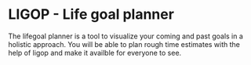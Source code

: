 # LIGOP - Life goal planner

The lifegoal planner is a tool to visualize your coming and past goals in
a holistic approach. You will be able to plan rough time estimates with
the help of ligop and make it availble for everyone to see.
